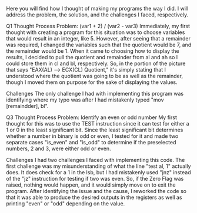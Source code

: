 Here you will find how I thought of making my programs the way I did. I will address the problem, the solution, and the challenges I faced, respectively.

Q1 Thought Process
  Problem: (var1 + 2) / (var2 - var3)
  Immediately, my first thought with creating a program for this situation was to choose variables that would result in an integer, like 5. However, after seeing that a remainder was required,
  I changed the variables such that the quotient would be 7, and the remainder would be 1. When it came to choosing how to display the results, I decided to pull the quotient and remainder from
  al and ah so I could store them in cl and bl, respectively. So, in the portion of the picture that says "EAX(AL) --> ECX(CL) Quotient," it's simply stating that I understood where the
  quotient was going to be as well as the remainder, though I moved them on purpose for the sake of displaying the values.

  Challenges
  The only challenge I had with implementing this program was identifying where my typo was after I had mistakenly typed "mov [remaindder], bl".

Q3 Thought Process
  Problem: Identify an even or odd number
  My first thought for this was to use the TEST instruction since it can test for either a 1 or 0 in the least significant bit. Since the least significant bit determines whether a number in
  binary is odd or even, I tested for it and made two separate cases "is_even" and "is_odd" to determine if the preselected numbers, 2 and 3, were either odd or even.

  Challenges
  I had two challenges I faced with implementing this code. The first challenge was my misunderstanding of what the line "test al, 1" actually does. It does check for a 1 in the lsb, but I had
  mistakenly used "jnz" instead of the "jz" instruction for testing if two was even. So, if the Zero Flag was raised, nothing would happen, and it would simply move on to exit the program.
  After identifying the issue and the cause, I reworked the code so that it was able to produce the desired outputs in the registers as well as printing "even" or "odd" depending on the value.
